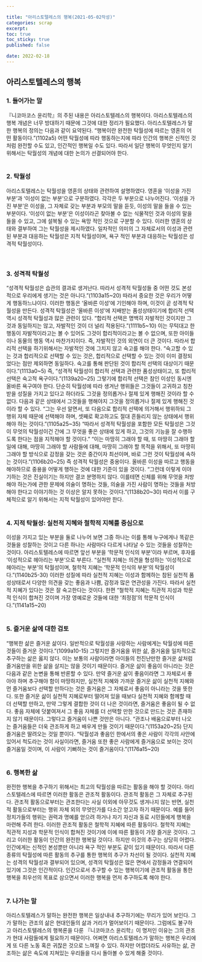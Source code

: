 ```yaml
---

title: "아리스토텔레스의 행복(2021-05-02작성)"
categories: scrap
excerpt: 
toc: true
toc_sticky: true
published: false

date: 2022-02-18
---
```


## 아리스토텔레스의 행복


### 1.	들어가는 말
『니코마코스 윤리학』의 주된 내용은 아리스토텔레스의 행복이다. 아리스토텔레스의 행복 개념은 너무 방대하기 때문에 그것에 대한 정리가 필요했다. 아리스토텔레스가 말한 행복의 정의는 다음과 같이 요약된다. “행복이란 완전한 탁월성에 따르는 영혼의 어떤 활동이다.”(1102a5) 어떤 탁월성에 따라 행동하는지에 따라 인간의 행복은 신적인 것처럼 완전할 수도 있고, 인간적인 행복일 수도 있다. 따라서 일단 행복이 무엇인지 알기 위해서는 탁월성의 개념에 대한 논의가 선결되어야 한다. 
<br>
<br>

### 2.	탁월성
아리스토텔레스는 탁월성을 영혼의 상태와 관련하여 설명하였다. 영혼을 ‘이성을 가진 부분’과 ‘이성이 없는 부분’으로 구분하였다. 각각은 두 부분으로 나누어진다. ‘이성을 가진 부분’은 이성을, 그 자체로 갖는 부분과 부모의 말을 듣듯, 이성의 말을 들을 수 있는 부분이다. ‘이성이 없는 부분’은 이성이라곤 찾아볼 수 없는 식물적인 것과 이성의 말을 들을 수 있고, 그에 설복될 수 있는 욕망 적인 것으로 구분할 수 있다. 이러한 영혼의 상태와 결부하여 그는 탁월성을 제시하였다. 일차적인 의미의 그 자체로서의 이성과 관련된 부분과 대응하는 탁월성은 지적 탁월성이며, 욕구 적인 부분과 대응하는 탁월성은 성격적 탁월성이다.  
<br>
<br>

### 3.	성격적 탁월성
“성격적 탁월성은 습관의 결과로 생겨난다. 따라서 성격적 탁월성들 중 어떤 것도 본성적으로 우리에게 생기는 것은 아니다.”(1103a15~20) 따라서 중요한 것은 우리가 어떻게 행동하느냐이다. 이러한 행동은 ‘올바른 이성’에 기인해야 하며, 이것이 곧 성격적 탁월성을 만든다. 성격적 탁월성은 ‘올바른 이성’에 지배받는 품성상태이기에 합리적 선택 역시 성격적 탁월성과 많은 관련이 있다. “합리적 선택은 명백히 자발적인 것이지만 그것과 동일하지는 않고, 자발적인 것이 더 널리 적용된다.”(1111b5~10) 이는 무턱대고 한 행동이 자발적이라고는 볼 수 있어도 그것이 합리적이라고는 볼 수 없으며, 또한 아이들이나 동물의 행동 역시 마찬가지이다. 즉, 자발적인 것의 외연이 더 큰 것이다. 따라서 합리적 선택을 하기위해서는 자발적인 것에 그치지 않고 숙고를 해야 한다. “숙고할 수 있는 것과 합리적으로 선택할 수 있는 것은, 합리적으로 선택할 수 있는 것이 이미 결정되었다는 점만 제외하면 동일하다. 숙고를 통해 판단된 것이 합리적 선택의 대상이기 때문이다.”(1113a0~5) 즉, “성격적 탁월성이 합리적 선택과 관련한 품성상태이고, 또 합리적 선택은 숙고적 욕구이다.”(1139a20~25) 그렇기에 합리적 선택은 참인 이성인 동시엔 올바른 욕구여야 한다. 단순히 탁월성에 따라 생겨난 행위들은 그것들이 고귀하고 칭찬받을 성질을 가지고 있다고 하더라도 그것을 정의롭거나 절제 있게 행해진 것이라 할 수 없다. 다음과 같은 상태에서 그것들을 행해야지 그것을 정의롭거나 절제 있게 행해진 것이라 할 수 있다. “그는 우선 알면서, 또 다음으로 합리적 선택에 의거해서 행위하되 그 행위 자체 때문에 선택해야 하며, 셋째로 확고하고도 절대 흔들리지 않는 상태에서 행위해야 하는 것이다.”(1105a25~35) “따라서 성격적 탁월성을 포함한 모든 탁월성은 그것이 무엇의 탁월성이건 간에 그 무엇을 좋은 상태에 있게 하고, 그것의 기능을 잘 수행하도록 한다는 점을 지적해야 할 것이다.” “이는 마땅히 그래야 할 때, 또 마땅히 그래야 할 일에 대해, 마땅히 그래야 할 사람들에 대해, 마땅히 그래야 할 목적을 위해서, 또 마땅히 그래야 할 방식으로 감정을 갖는 것은 중간이자 최선이며, 바로 그런 것이 탁월성에 속하는 것이다.”(1106b20~25) 즉 성격적 탁월성은 중용이다. 올바른 이성을 따르고 행동을 해야하므로 중용을 어떻게 행하는 것에 대한 기준이 있을 것이다. “그런데 이렇게 이야기하는 것은 진실이기는 하지만 결코 분명하지 않다. 이를테면 신체를 위해 무엇을 처방해야 하는가에 관한 문제에 의술이 명하는 것들, 의술을 가진 사람이 명하는 것들을 처방해야 한다고 이야기하는 것 이상은 알지 못하는 것이다.”(1138b20~30) 따라서 이를 구체적으로 알기 위해서는 지적 탁월성이 있어야만 한다.
<br>
<br>

### 4.	지적 탁월성: 실천적 지혜와 철학적 지혜를 중심으로
이성을 가지고 있는 부분을 둘로 나누어 보면 그중 하나는 이를 통해 누구에게나 똑같은 것들을 성찰하는 것이고 다른 하나는 사람마다 다르게 나타날 수 있는 것들을 성찰하는 것이다. 아리스토텔레스에 따르면 앞선 부분을 ‘학문적 인식의 부분’이라 부르며, 후자를 ‘이성적으로 헤아리는 부분’으로 부른다. “실천적 지혜는 의견을 형성하는 ‘이성적으로 헤아리는 부분’의 탁월성이며, 철학적 지혜는 ‘학문적 인식의 부분’의 탁월성이다.”(1140b25-30) 이러한 성질에 따라 실천적 지혜는 이성과 함께하는 참된 실천적 품성상태로서 다양한 의견을 갖는 좋음과 나쁨, 감정과 많은 연관성을 가진다. 따라서 실천적 지혜가 있다는 것은 잘 숙고한다는 것이다. 한편 “철학적 지혜는 직관적 지성과 학문적 인식이 합쳐진 것이며 가장 영예로운 것들에 대한 ‘최정점’의 학문적 인식이다.”(1141a15~20)
<br>
<br>

### 5.	즐거운 삶에 대한 검토
“행복한 삶은 즐거운 삶이다. 일반적으로 탁월성을 사랑하는 사람에게는 탁월성에 따른 것들이 즐거운 것이다.”(1099a10-15) 그렇지만 즐거움을 위한 삶, 즐거움을 일차적으로 추구하는 삶은 옳지 않다. 이는 보통의 사람이라면 아이들의 천진난만한 즐거운 삶처럼 즐거움만을 위한 삶을 살지는 않을 것이기 때문이다. 즐거운 삶이 좋음이 아니라는 것은 다음과 같은 논변을 통해 반론할 수 있다. 만약 즐거운 삶이 좋음이라면 그 자체로서 좋아야 하며 추구해야 함이 마땅하지만, 실천적 지혜와 가까운 즐거운 삶이 실천적 지혜와 먼 즐거움보다 선택할 만하다는 것은 즐거움은 그 자체로서 좋음이 아니라는 것을 뜻한다.  또한 즐거운 삶이 실천적 지혜로부터 떨어져 있을 때보다 실천적 지혜와 함께할 때 더 선택할 만하고, 만약 그렇게 결합한 것이 더 나은 것이라면, 즐거움은 좋음이 될 수 없다. 좋음 자체에 덧붙여져서 그 좋음 자체를 더 선택할 만한 것으로 만드는 것은 존재하지 않기 때문이다. 그렇다고 즐거움이 나쁜 것만은 아니다. “관조나 배움으로부터 나오는 즐거움들은 더욱 관조하게 하고 배우게 만들 것이기 때문이다.”(1153a20~25) 단지 즐거움은 딸려오는 것일 뿐이다. “탁월성과 좋음인 한에서의 좋은 사람이 각각의 사안에 있어서 척도라는 것이 사실이라면, 즐거움 또한 좋은 사람에게 즐거움으로 보이는 것이 즐거움일 것이며, 이 사람이 기뻐하는 것이 즐거움이다.”(1176a15~20)
<br>
<br>

### 6.	행복한 삶 
완전한 행복을 추구하기 위해서는 최고의 탁월성을 따르는 활동을 해야 할 것이다. 아리스토텔레스에 따르면 이러한 활동은 관조적 활동이다. 관조적 활동은 그 자체로 추구된다. 관조적 활동으로부터는 관조한다는 사실 이외에 아무것도 생겨나지 않는 반면, 실천적 활동으로부터는 행위 자체 외의 무엇인가를 다소간 얻고자 하기 때문이다. 예를 들어 정치가들의 행위는 권력과 명예를 얻으려 하거나 자기 자신과 동료 시민들에게 행복을 마련해 주려 한다. 이러한 관조적 활동은 철학적 지혜에 따른 활동이다. 철학적 지혜는 직관적 지성과 학문적 인식이 합쳐진 것이기에 이에 따른 활동이 가장 즐거운 것이다. 그리고 이러한 활동이 인간의 완전한 행복일 것이다. 하지만 이것의 추구는 상당히 어렵다. 인간에게는 신적인 본성뿐만 아니라 욕구 적인 부분도 같이 있기 때문이다. 따라서 다른 종류의 탁월성에 따른 활동의 추구를 통한 행복의 추구가 차선이 될 것이다. 실천적 지혜는 성격의 탁월성과 결부되어 있으며, 성격의 탁월성은 많은 면에서 감정들과 연결되어 있기에 그것은 인간적이다. 인간으로서 추구할 수 있는 행복이기에 관조적 활동을 통한 행복을 최우선의 목표로 삼으면서 이러한 행복을 먼저 추구하도록 해야 한다.
<br>
<br>

### 7.	나가는 말
아리스토텔레스가 말하는 완전한 행복은 일상내내 추구하기에는 무리가 있어 보인다. 그가 말하는 관조의 삶은 현대인들의 삶과 거리가 멀어보이기 때문이다. 그럼에도 불구하고 아리스토텔레스의 행복론을 다룬 『니코마코스 윤리학』이 명저인 이유는 그의 관조가 현대 사람들에게 필요하기 때문이다. 어쩌면 아리스토텔레스가 말하는 행복은 우리에게 또 다른 노동 혹은 귀찮은 것으로 느껴질 수 있다. 하지만 어렵더라도 사유하는 삶, 관조하는 삶은 속도에 지쳐있는 우리들을 다시 돌아볼 수 있게 해줄 것이다.

